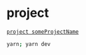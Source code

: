# project

<!-- This project was generated using [hchiam](https://github.com/hchiam)'s [`project-template`](https://github.com/hchiam/project-template). -->

<!-- https://github.com/hchiam/learning-template -->

<!-- https://github.com/hchiam/convenience -->

[`project someProjectName`](https://github.com/hchiam/learning-bash-scripts/blob/main/gh-cli-create-project-repo-from-template.sh)

```sh
yarn; yarn dev
```
